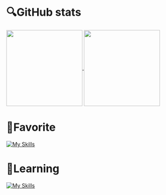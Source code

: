# 🔍GitHub stats
<a href="https://github.com/anuraghazra/github-readme-stats">
  <img height=200 align="center" src="https://github-readme-stats.vercel.app/api?username=kotaitos&theme=radical" />
</a>
<a href="https://github.com/anuraghazra/convoychat">
  <img height=200 align="center" src="https://github-readme-stats.vercel.app/api/top-langs?username=kotaitos&layout=compact&langs_count=8&card_width=320&theme=radical" />
</a>

# 💜Favorite
[![My Skills](https://skillicons.dev/icons?i=python,typescript,javascript,vue,nuxt,docker,vscode)](https://skillicons.dev)

# 💎Learning
[![My Skills](https://skillicons.dev/icons?i=react,next,aws,gcp,azure)](https://skillicons.dev)

